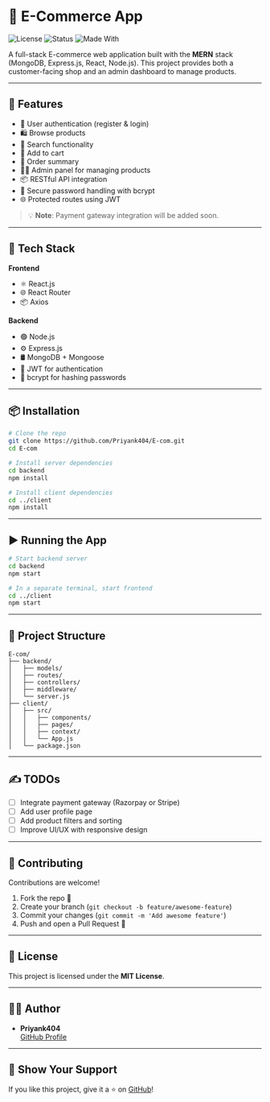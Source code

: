 
# 🛒 E-Commerce App

![License](https://img.shields.io/badge/license-MIT-blue.svg)
![Status](https://img.shields.io/badge/status-in%20progress-yellow)
![Made With](https://img.shields.io/badge/Made%20with-MERN-1f425f.svg)

A full-stack E-commerce web application built with the **MERN** stack (MongoDB, Express.js, React, Node.js). This project provides both a customer-facing shop and an admin dashboard to manage products.

---

## 🚀 Features

- 👤 User authentication (register & login)
- 🛍️ Browse products
- 🔎 Search functionality
- 🛒 Add to cart
- 🧾 Order summary
- 🧑‍💼 Admin panel for managing products
- 📦 RESTful API integration
- 🔐 Secure password handling with bcrypt
- 🌐 Protected routes using JWT

> 💡 **Note**: Payment gateway integration will be added soon.

---

## 🧰 Tech Stack

**Frontend**
- ⚛️ React.js
- 🌐 React Router
- 📦 Axios

**Backend**
- 🟢 Node.js
- ⚙️ Express.js
- 🛢️ MongoDB + Mongoose
- 🔐 JWT for authentication
- 🧂 bcrypt for hashing passwords

---

## 📦 Installation

```bash
# Clone the repo
git clone https://github.com/Priyank404/E-com.git
cd E-com

# Install server dependencies
cd backend
npm install

# Install client dependencies
cd ../client
npm install
```

---

## ▶️ Running the App

```bash
# Start backend server
cd backend
npm start

# In a separate terminal, start frontend
cd ../client
npm start
```

---

## 📁 Project Structure

```
E-com/
├── backend/
│   ├── models/
│   ├── routes/
│   ├── controllers/
│   ├── middleware/
│   └── server.js
├── client/
│   ├── src/
│   │   ├── components/
│   │   ├── pages/
│   │   ├── context/
│   │   └── App.js
│   └── package.json
```

---

## ✍️ TODOs

- [ ] Integrate payment gateway (Razorpay or Stripe)
- [ ] Add user profile page
- [ ] Add product filters and sorting
- [ ] Improve UI/UX with responsive design

---

## 🤝 Contributing

Contributions are welcome!  
1. Fork the repo 🍴  
2. Create your branch (`git checkout -b feature/awesome-feature`)  
3. Commit your changes (`git commit -m 'Add awesome feature'`)  
4. Push and open a Pull Request 🚀

---

## 📜 License

This project is licensed under the **MIT License**.

---

## 🙋‍♂️ Author

- **Priyank404**  
  [GitHub Profile](https://github.com/Priyank404)

---

## 🌟 Show Your Support

If you like this project, give it a ⭐ on [GitHub](https://github.com/Priyank404/E-com)!

